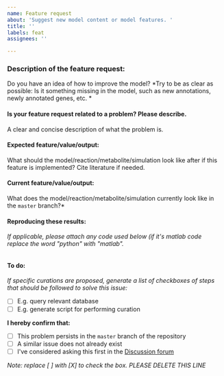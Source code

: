 ```yaml
---
name: Feature request
about: 'Suggest new model content or model features. '
title: ''
labels: feat
assignees: ''

---
```


### Description of the feature request:
Do you have an idea of how to improve the model?
*Try to be as clear as possible: Is it something missing in the model, such as new annotations, newly annotated genes, etc. *

####  Is your feature request related to a problem? Please describe.
A clear and concise description of what the problem is. 

#### Expected feature/value/output:
What should the model/reaction/metabolite/simulation look like after if this feature is implemented? Cite literature if needed.

#### Current feature/value/output:
What does the model/reaction/metabolite/simulation currently look like in the `master` branch?*

#### Reproducing these results:
*If applicable, please attach any code used below (if it's matlab code replace the word "python" with "matlab".*
```python

```
#### To do:
*If specific curations are proposed, generate a list of checkboxes of steps that should be followed to solve this issue:*
- [ ] E.g. query relevant database
- [ ] E.g. generate script for performing curation

**I hereby confirm that:**
- [ ] This problem persists in the `master` branch of the repository
- [ ] A similar issue does not already exist
- [ ] I've considered asking this first in the [Discussion forum](https://github.com/SysBioChalmers/Sco-GEM/discussions)

*Note: replace [ ] with [X] to check the box. PLEASE DELETE THIS LINE*
